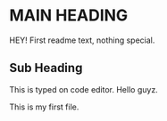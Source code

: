 # MAIN HEADING
HEY!
First readme text, nothing special.

## Sub Heading
This is typed on code editor. Hello guyz.

This is my first file.